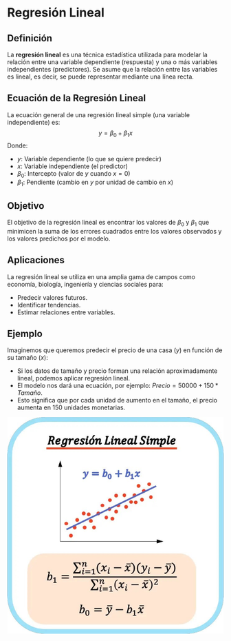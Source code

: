 # Regresión Lineal

## Definición
La **regresión lineal** es una técnica estadística utilizada para modelar la relación entre una variable dependiente (respuesta) y una o más variables independientes (predictores). Se asume que la relación entre las variables es lineal, es decir, se puede representar mediante una línea recta.

## Ecuación de la Regresión Lineal
La ecuación general de una regresión lineal simple (una variable independiente) es:
$$ y = \beta_0 + \beta_1 x $$
Donde:
- $y$: Variable dependiente (lo que se quiere predecir)
- $x$: Variable independiente (el predictor)
- $\beta_0$: Intercepto (valor de $y$ cuando $x=0$)
- $\beta_1$: Pendiente (cambio en $y$ por unidad de cambio en $x$)

## Objetivo
El objetivo de la regresión lineal es encontrar los valores de $\beta_0$ y $\beta_1$ que minimicen la suma de los errores cuadrados entre los valores observados y los valores predichos por el modelo.

## Aplicaciones
La regresión lineal se utiliza en una amplia gama de campos como economía, biología, ingeniería y ciencias sociales para:
- Predecir valores futuros.
- Identificar tendencias.
- Estimar relaciones entre variables.

## Ejemplo
Imaginemos que queremos predecir el precio de una casa ($y$) en función de su tamaño ($x$):
- Si los datos de tamaño y precio forman una relación aproximadamente lineal, podemos aplicar regresión lineal.
- El modelo nos dará una ecuación, por ejemplo: $Precio = 50000 + 150 * Tamaño$.
- Esto significa que por cada unidad de aumento en el tamaño, el precio aumenta en 150 unidades monetarias.

![Alt text](./img.jpg)
